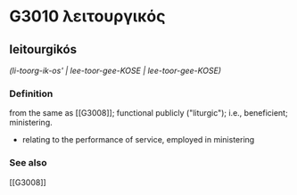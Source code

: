 # G3010 λειτουργικός

## leitourgikós

_(li-toorg-ik-os' | lee-toor-gee-KOSE | lee-toor-gee-KOSE)_

### Definition

from the same as [[G3008]]; functional publicly ("liturgic"); i.e., beneficient; ministering.

- relating to the performance of service, employed in ministering

### See also

[[G3008]]

